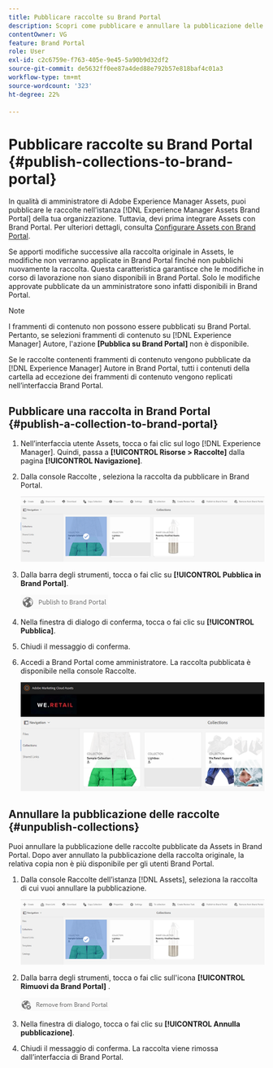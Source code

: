 ```yaml
---
title: Pubblicare raccolte su Brand Portal
description: Scopri come pubblicare e annullare la pubblicazione delle raccolte in Brand Portal.
contentOwner: VG
feature: Brand Portal
role: User
exl-id: c2c6759e-f763-405e-9e45-5a90b9d32df2
source-git-commit: de5632ff0ee87a4ded88e792b57e818baf4c01a3
workflow-type: tm+mt
source-wordcount: '323'
ht-degree: 22%

---
```


# Pubblicare raccolte su Brand Portal {#publish-collections-to-brand-portal}

In qualità di amministratore di Adobe Experience Manager Assets, puoi pubblicare le raccolte nell’istanza [!DNL Experience Manager Assets Brand Portal] della tua organizzazione. Tuttavia, devi prima integrare Assets con Brand Portal. Per ulteriori dettagli, consulta [Configurare Assets con Brand Portal](configure-aem-assets-with-brand-portal.md).

Se apporti modifiche successive alla raccolta originale in Assets, le modifiche non verranno applicate in Brand Portal finché non pubblichi nuovamente la raccolta. Questa caratteristica garantisce che le modifiche in corso di lavorazione non siano disponibili in Brand Portal. Solo le modifiche approvate pubblicate da un amministratore sono infatti disponibili in Brand Portal.

>[!NOTE]
>
>I frammenti di contenuto non possono essere pubblicati su Brand Portal. Pertanto, se selezioni frammenti di contenuto su [!DNL Experience Manager] Autore, l&#39;azione **[Pubblica su Brand Portal]** non è disponibile.
>
>Se le raccolte contenenti frammenti di contenuto vengono pubblicate da [!DNL Experience Manager] Autore in Brand Portal, tutti i contenuti della cartella ad eccezione dei frammenti di contenuto vengono replicati nell’interfaccia Brand Portal.

## Pubblicare una raccolta in Brand Portal {#publish-a-collection-to-brand-portal}

1. Nell’interfaccia utente Assets, tocca o fai clic sul logo [!DNL Experience Manager]. Quindi, passa a **[!UICONTROL Risorse > Raccolte]** dalla pagina **[!UICONTROL Navigazione]**.
2. Dalla console Raccolte , seleziona la raccolta da pubblicare in Brand Portal.

   ![select_collection](assets/select_collection.png)

3. Dalla barra degli strumenti, tocca o fai clic su **[!UICONTROL Pubblica in Brand Portal]**.

   ![publish_to_bp_icon](assets/publish_to_bp_icon.png)

4. Nella finestra di dialogo di conferma, tocca o fai clic su **[!UICONTROL Pubblica]**.
5. Chiudi il messaggio di conferma.
6. Accedi a Brand Portal come amministratore. La raccolta pubblicata è disponibile nella console Raccolte.

   ![publish_collection](assets/published_collection.png)

## Annullare la pubblicazione delle raccolte {#unpublish-collections}

Puoi annullare la pubblicazione delle raccolte pubblicate da Assets in Brand Portal. Dopo aver annullato la pubblicazione della raccolta originale, la relativa copia non è più disponibile per gli utenti Brand Portal.

1. Dalla console Raccolte dell’istanza [!DNL Assets], seleziona la raccolta di cui vuoi annullare la pubblicazione.

   ![select_collection-1](assets/select_collection-1.png)

2. Dalla barra degli strumenti, tocca o fai clic sull&#39;icona **[!UICONTROL Rimuovi da Brand Portal]** .

   ![remove_from_bp_icon](assets/remove_from_bp_icon.png)

3. Nella finestra di dialogo, tocca o fai clic su **[!UICONTROL Annulla pubblicazione]**.
4. Chiudi il messaggio di conferma. La raccolta viene rimossa dall’interfaccia di Brand Portal.
